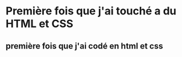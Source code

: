 <h1>Première fois que j'ai touché a du HTML et CSS</h1>
<h2>première fois que j'ai codé en html et css</h2>
